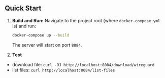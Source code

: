## Quick Start

1.  **Build and Run:**
    Navigate to the project root (where `docker-compose.yml` is) and run:
    ```bash
    docker-compose up --build
    ```
    The server will start on port `8084`.


2.  **Test**
   - download file: `curl -OJ http://localhost:8084/download/wireguard`
   - list files: `curl http://localhost:8084/list-files`
    
